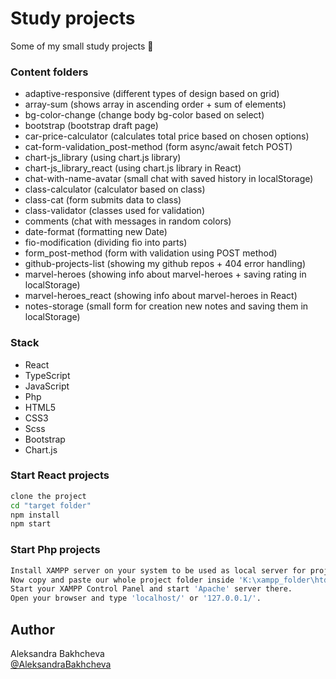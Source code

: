 # Study projects

Some of my small study projects 📖

### Content folders

- adaptive-responsive (different types of design based on grid)
- array-sum (shows array in ascending order + sum of elements)
- bg-color-change (change body bg-color based on select)
- bootstrap (bootstrap draft page)
- car-price-calculator (calculates total price based on chosen options)
- cat-form-validation_post-method (form async/await fetch POST)
- chart-js_library (using chart.js library)
- chart-js_library_react (using chart.js library in React)
- chat-with-name-avatar (small chat with saved history in localStorage)
- class-calculator (calculator based on class)
- class-cat (form submits data to class)
- class-validator (classes used for validation)
- comments (chat with messages in random colors)
- date-format (formatting new Date)
- fio-modification (dividing fio into parts)
- form_post-method (form with validation using POST method)
- github-projects-list (showing my github repos + 404 error handling)
- marvel-heroes (showing info about marvel-heroes + saving rating in localStorage)
- marvel-heroes_react (showing info about marvel-heroes in React)
- notes-storage (small form for creation new notes and saving them in localStorage)

### Stack

- React
- TypeScript
- JavaScript
- Php
- HTML5
- CSS3
- Scss
- Bootstrap
- Chart.js

### Start React projects

```bash
clone the project
cd "target folder"
npm install
npm start
```

### Start Php projects

```bash
Install XAMPP server on your system to be used as local server for project (lets say you installed it in 'K:\xampp_folder' folder)
Now copy and paste our whole project folder inside 'K:\xampp_folder\htdocs'
Start your XAMPP Control Panel and start 'Apache' server there.
Open your browser and type 'localhost/' or '127.0.0.1/'.
```

## Author

Aleksandra Bakhcheva<br>
[@AleksandraBakhcheva](https://github.com/AleksandraBakhcheva)
